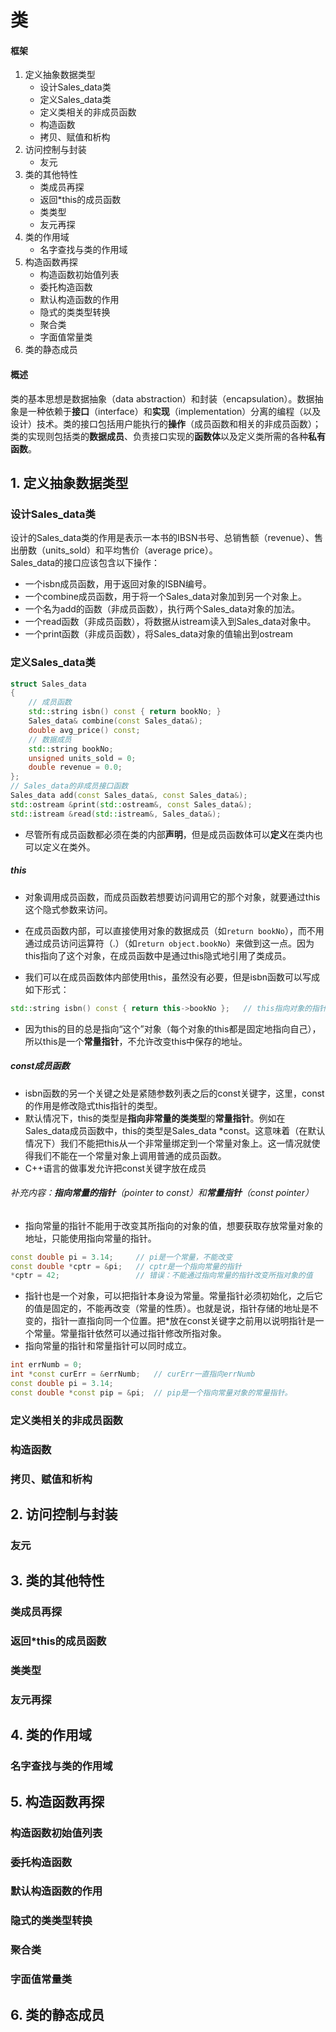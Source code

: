 # 类

#### 框架

1. 定义抽象数据类型
    - 设计Sales_data类
    - 定义Sales_data类
    - 定义类相关的非成员函数
    - 构造函数
    - 拷贝、赋值和析构
2. 访问控制与封装
    - 友元
3. 类的其他特性
    - 类成员再探
    - 返回*this的成员函数
    - 类类型
    - 友元再探
4. 类的作用域
    - 名字查找与类的作用域
5. 构造函数再探
    - 构造函数初始值列表
    - 委托构造函数
    - 默认构造函数的作用
    - 隐式的类类型转换
    - 聚合类
    - 字面值常量类
6. 类的静态成员

#### 概述
类的基本思想是数据抽象（data abstraction）和封装（encapsulation）。数据抽象是一种依赖于**接口**（interface）和**实现**（implementation）分离的编程（以及设计）技术。类的接口包括用户能执行的**操作**（成员函数和相关的非成员函数）；类的实现则包括类的**数据成员**、负责接口实现的**函数体**以及定义类所需的各种**私有函数**。

## 1. 定义抽象数据类型

### 设计Sales_data类

设计的Sales_data类的作用是表示一本书的IBSN书号、总销售额（revenue）、售出册数（units_sold）和平均售价（average price）。  
Sales_data的接口应该包含以下操作：
- 一个isbn成员函数，用于返回对象的ISBN编号。
- 一个combine成员函数，用于将一个Sales_data对象加到另一个对象上。
- 一个名为add的函数（非成员函数），执行两个Sales_data对象的加法。
- 一个read函数（非成员函数），将数据从istream读入到Sales_data对象中。
- 一个print函数（非成员函数），将Sales_data对象的值输出到ostream

### 定义Sales_data类

```CPP
struct Sales_data
{
    // 成员函数
    std::string isbn() const { return bookNo; }
    Sales_data& combine(const Sales_data&);
    double avg_price() const;
    // 数据成员
    std::string bookNo;
    unsigned units_sold = 0;
    double revenue = 0.0;
};
// Sales_data的非成员接口函数
Sales_data add(const Sales_data&, const Sales_data&);
std::ostream &print(std::ostream&, const Sales_data&);
std::istream &read(std::istream&, Sales_data&);
```
- 尽管所有成员函数都必须在类的内部**声明**，但是成员函数体可以**定义**在类内也可以定义在类外。

##### this

- 对象调用成员函数，而成员函数若想要访问调用它的那个对象，就要通过this这个隐式参数来访问。


- 在成员函数内部，可以直接使用对象的数据成员（如`return bookNo`），而不用通过成员访问运算符（.）（如`return object.bookNo`）来做到这一点。因为this指向了这个对象，在成员函数中是通过this隐式地引用了类成员。
- 我们可以在成员函数体内部使用this，虽然没有必要，但是isbn函数可以写成如下形式：
```CPP
std::string isbn() const { return this->bookNo };   // this指向对象的指针，所以用->运算符
```
- 因为this的目的总是指向“这个”对象（每个对象的this都是固定地指向自己），所以this是一个**常量指针**，不允许改变this中保存的地址。

##### const成员函数

- isbn函数的另一个关键之处是紧随参数列表之后的const关键字，这里，const的作用是修改隐式this指针的类型。
- 默认情况下，this的类型是**指向非常量的类类型**的**常量指针**。例如在Sales_data成员函数中，this的类型是Sales_data \*const。这意味着（在默认情况下）我们不能把this从一个非常量绑定到一个常量对象上。这一情况就使得我们不能在一个常量对象上调用普通的成员函数。
- C++语言的做事发允许把const关键字放在成员




###### 补充内容：**指向常量的指针**（pointer to const）和**常量指针**（const pointer）
- 指向常量的指针不能用于改变其所指向的对象的值，想要获取存放常量对象的地址，只能使用指向常量的指针。
```CPP
const double pi = 3.14;     // pi是一个常量，不能改变
const double *cptr = &pi;   // cptr是一个指向常量的指针
*cptr = 42;                 // 错误：不能通过指向常量的指针改变所指对象的值
```
- 指针也是一个对象，可以把指针本身设为常量。常量指针必须初始化，之后它的值是固定的，不能再改变（常量的性质）。也就是说，指针存储的地址是不变的，指针一直指向同一个位置。把*放在const关键字之前用以说明指针是一个常量。常量指针依然可以通过指针修改所指对象。
- 指向常量的指针和常量指针可以同时成立。
```CPP
int errNumb = 0;
int *const curErr = &errNumb;   // curErr一直指向errNumb
const double pi = 3.14;
const double *const pip = &pi;  // pip是一个指向常量对象的常量指针。
```

### 定义类相关的非成员函数

### 构造函数

### 拷贝、赋值和析构

## 2. 访问控制与封装

### 友元

## 3. 类的其他特性

### 类成员再探

### 返回*this的成员函数

### 类类型

### 友元再探

## 4. 类的作用域

### 名字查找与类的作用域

## 5. 构造函数再探

### 构造函数初始值列表

### 委托构造函数

### 默认构造函数的作用

### 隐式的类类型转换

### 聚合类

### 字面值常量类

## 6. 类的静态成员
